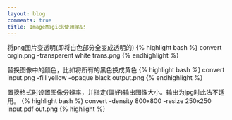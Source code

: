 ```yaml
---
layout: blog
comments: true
title: ImageMagick使用笔记
---
```



将png图片变透明(即将白色部分全变成透明的)
{% highlight bash %}
convert orgin.png -transparent white trans.png
{% endhighlight %}

替换图像中的颜色，比如将所有的黑色换成黄色
{% highlight bash %}
convert input.png -fill yellow -opaque black output.png
{% endhighlight %}

置换格式时设置图像分辨率，并指定(偏好)输出图像大小。输出为jpg时此法不适用。
{% highlight bash %}
convert -density 800x800 -resize 250x250 input.pdf out.png
{% highlight %}

